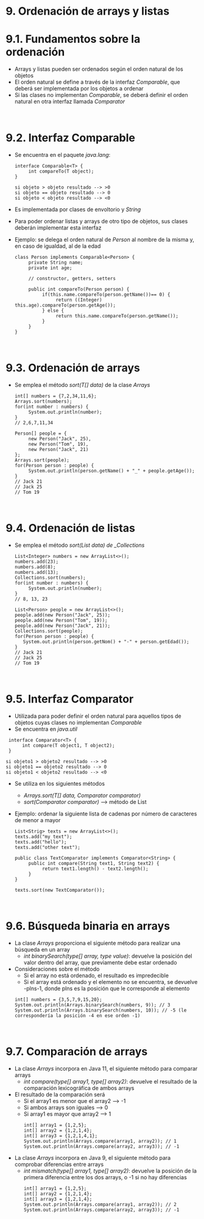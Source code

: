 # 9. Ordenación de arrays y listas

# 9.1. Fundamentos sobre la ordenación

- Arrays y listas pueden ser ordenados según el orden natural de los objetos
- El orden natural se define a través de la interfaz _Comparable_, que deberá ser implementada por los objetos a ordenar
- Si las clases no implementan _Comparable_, se deberá definir el orden natural en otra interfaz llamada _Comparator_

<br>

# 9.2. Interfaz Comparable

- Se encuentra en el paquete _java.lang_:

  ```
  interface Comparable<T> {
       int compareTo(T object);
  }
  ```

  ```
  si objeto > objeto resultado --> >0
  si objeto == objeto resultado --> 0
  si objeto < objeto resultado --> <0
  ```

- Es implementada por clases de envoltorio y _String_
- Para poder ordenar listas y arrays de otro tipo de objetos, sus clases deberán implementar esta interfaz
- Ejemplo: se delega el orden natural de _Person_ al nombre de la misma y, en caso de igualdad, al de la edad

  ```
  class Person implements Comparable<Person> {
       private String name;
       private int age;

       // constructor, getters, setters

       public int compareTo(Person person) {
            if(this.name.compareTo(person.getName())== 0) {
                 return ((Integer) this.age).compareTo(person.getAge());
            } else {
                 return this.name.compareTo(person.getName());
            }
       }
  }
  ```

<br>

# 9.3. Ordenación de arrays

- Se emplea el método _sort(T[] data)_ de la clase _Arrays_
  ```
  int[] numbers = {7,2,34,11,6};
  Arrays.sort(numbers);
  for(int number : numbers) {
       System.out.println(number);
  }
  // 2,6,7,11,34
  ```
  ```
  Person[] people = {
       new Person("Jack", 25),
       new Person("Tom", 19),
       new Person("Jack", 21)
  };
  Arrays.sort(people);
  for(Person person : people) {
       System.out.println(person.getName() + "_" + people.getAge());
  }
  // Jack 21
  // Jack 25
  // Tom 19
  ```

<br>

# 9.4. Ordenación de listas

- Se emplea el método _sort(List<T> data) de \_Collections_

  ```
  List<Integer> numbers = new ArrayList<>();
  numbers.add(23);
  numbers.add(8);
  numbers.add(13);
  Collections.sort(numbers);
  for(int number : numbers) {
       System.out.println(number);
  }
  // 8, 13, 23
  ```

  ```
  List<Person> people = new ArrayList<>();
  people.add(new Person("Jack", 25));
  people.add(new Person("Tom", 19));
  people.add(new Person("Jack", 21));
  Collections.sort(people);
  for(Person person : people) {
     System.out.println(person.getNom() + "-" + person.getEdad());
  }
  // Jack 21
  // Jack 25
  // Tom 19
  ```

<br>

# 9.5. Interfaz Comparator

- Utilizada para poder definir el orden natural para aquellos tipos de objetos cuyas clases no implementan _Comparable_
- Se encuentra en _java.util_

```
 interface Comparator<T> {
      int compare(T object1, T object2);
 }
```

```
si objeto1 > objeto2 resultado --> >0
si objeto1 == objeto2 resultado --> 0
si objeto1 < objeto2 resultado --> <0
```

- Se utiliza en los siguientes métodos

  - _Arrays.sort(T[] data, Comparator<T> comparator)_
  - _sort(Comparator<T> comparator)_ --> método de List

- Ejemplo: ordenar la siguiente lista de cadenas por número de caracteres de menor a mayor
  ```
  List<Strig> texts = new ArrayList<>();
  texts.add("my text");
  texts.add("hello");
  texts.add("other text");
  ```
  ```
  public class TextComparator implements Comparator<String> {
       public int compare(String text1, String text2) {
            return text1.length() - text2.length();
       }
  }
  ```
  ```
  texts.sort(new TextComparator());
  ```

<br>

# 9.6. Búsqueda binaria en arrays

- La clase _Arrays_ proporciona el siguiente método para realizar una búsqueda en un array
  - _int binarySearch(type[] array, type value)_: devuelve la posición del valor dentro del array, que previamente debe estar ordenado
- Consideraciones sobre el método
  - Si el array no está ordenado, el resultado es impredecible
  - Si el array está ordenado y el elemento no se encuentra, se devuelve -plns-1, donde plns es la posición que le corresponde al elemento
  ```
  int[] numbers = {3,5,7,9,15,20};
  System.out.println(Arrays.binarySearch(numbers, 9)); // 3
  System.out.println(Arrays.binarySearch(numbers, 10)); // -5 (le correspondería la posición -4 en ese orden -1)
  ```

<br>

# 9.7. Comparación de arrays

- La clase _Arrays_ incorpora en Java 11, el siguiente método para comparar arrays
  - _int compare(type[] array1, type[] array2)_: devuelve el resultado de la comparación lexicográfica de ambos arrays
- El resultado de la comparación será
  - Si el array1 es menor que el array2 --> -1
  - Si ambos arrays son iguales --> 0
  - Si array1 es mayor que array2 --> 1
    ```
    int[] array1 = {1,2,5};
    int[] array2 = {1,2,1,4};
    int[] array3 = {1,2,1,4,1};
    System.out.println(Arrays.compare(array1, array2)); // 1
    System.out.println(Arrays.compare(array2, array3)); // -1
    ```
- La clase _Arrays_ incorpora en Java 9, el siguiente método para comprobar diferencias entre arrays
  - _int mismatch(type[] array1, type[] array2)_: devuelve la posición de la primera diferencia entre los dos arrays, o -1 si no hay diferencias
    ```
    int[] array1 = {1,2,5};
    int[] array2 = {1,2,1,4};
    int[] array3 = {1,2,1,4};
    System.out.println(Arrays.compare(array1, array2)); // 2
    System.out.println(Arrays.compare(array2, array3)); // -1
    ```
